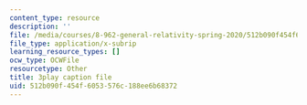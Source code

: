```yaml
---
content_type: resource
description: ''
file: /media/courses/8-962-general-relativity-spring-2020/512b090f454f6053576c188ee6b68372_iRVfaR3N5K4.srt
file_type: application/x-subrip
learning_resource_types: []
ocw_type: OCWFile
resourcetype: Other
title: 3play caption file
uid: 512b090f-454f-6053-576c-188ee6b68372
---
```

